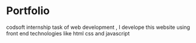 # Portfolio
codsoft internship task of web development , I develope this website using front end technologies like html css and javascript
